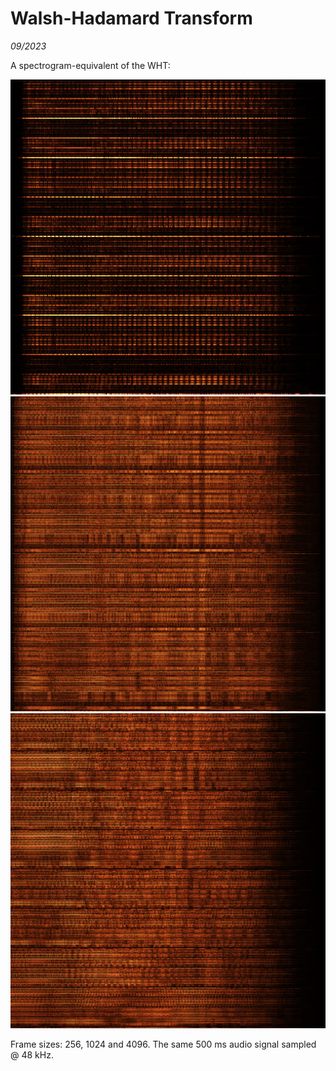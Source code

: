 # Walsh-Hadamard Transform

_09/2023_

A spectrogram-equivalent of the WHT:

![](img/256.jpg)
![](img/1024.jpg)
![](img/4096.jpg)

Frame sizes: 256, 1024 and 4096. The same 500 ms audio signal sampled @ 48 kHz.
